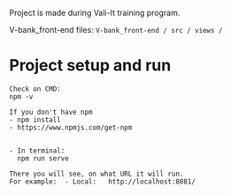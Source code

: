Project is made during Vali-It training program.


V-bank_front-end files: ``` V-bank_front-end / src / views / ```

# Project setup and run
```
Check on CMD:
npm -v

If you don't have npm
- npm install
- https://www.npmjs.com/get-npm


- In terminal: 
  npm run serve

There you will see, on what URL it will run.
For example:  - Local:   http://localhost:8081/
```
